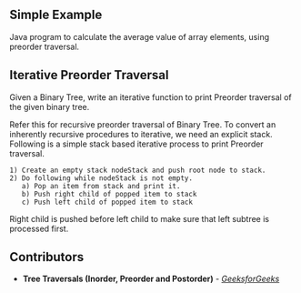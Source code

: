 ## Simple Example 

Java program to calculate the average value of array elements, using preorder traversal.

## Iterative Preorder Traversal

Given a Binary Tree, write an iterative function to print Preorder traversal of the given binary tree.

Refer this for recursive preorder traversal of Binary Tree. To convert an inherently recursive procedures to iterative, we need an explicit stack. Following is a simple stack based iterative process to print Preorder traversal.
```
1) Create an empty stack nodeStack and push root node to stack.
2) Do following while nodeStack is not empty.
   a) Pop an item from stack and print it.
   b) Push right child of popped item to stack
   c) Push left child of popped item to stack
```

Right child is pushed before left child to make sure that left subtree is processed first.

## Contributors

* **Tree Traversals (Inorder, Preorder and Postorder)** - [*GeeksforGeeks*](http://www.geeksforgeeks.org/)
